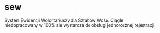 sew
===

System Ewidencji Wolontariuszy dla Sztabów Wośp.
Ciągle niedopracowany w 100% ale wystarcza do obsługi jednorocznej rejestracji.